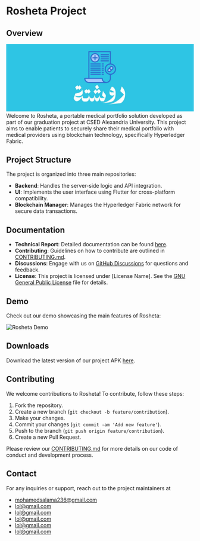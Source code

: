 # Rosheta Project

## Overview
![Rosheta Logo](./rosheta_logo.jpg)
Welcome to Rosheta, a portable medical portfolio solution developed as part of our graduation project at CSED Alexandria University. This project aims to enable patients to securely share their medical portfolio with medical providers using blockchain technology, specifically Hyperledger Fabric.

## Project Structure

The project is organized into three main repositories:

- **Backend**: Handles the server-side logic and API integration.
- **UI**: Implements the user interface using Flutter for cross-platform compatibility.
- **Blockchain Manager**: Manages the Hyperledger Fabric network for secure data transactions.

## Documentation

- **Technical Report**: Detailed documentation can be found [here](./Technical_Book.pdf).
- **Contributing**: Guidelines on how to contribute are outlined in [CONTRIBUTING.md](CONTRIBUTING.md).
- **Discussions**: Engage with us on [GitHub Discussions](https://github.com/orgs/Rosheta/discussions) for questions and feedback.
- **License**: This project is licensed under [License Name]. See the [GNU General Public License](./COPYING.md) file for details.

## Demo

Check out our demo showcasing the main features of Rosheta:

![Rosheta Demo](./Rosheta_Demo.gif)

## Downloads

Download the latest version of our project APK [here](./roosheta.apk).

## Contributing

We welcome contributions to Rosheta! To contribute, follow these steps:

1. Fork the repository.
2. Create a new branch (`git checkout -b feature/contribution`).
3. Make your changes.
4. Commit your changes (`git commit -am 'Add new feature'`).
5. Push to the branch (`git push origin feature/contribution`).
6. Create a new Pull Request.

Please review our [CONTRIBUTING.md](./CONTRIBUTING.md) for more details on our code of conduct and development process.

## Contact
For any inquiries or support, reach out to the project maintainers at
- [mohamedsalama236@gmail.com](mailto:mohamedsalama236@gmail.com)
- [lol@gmail.com]()
- [lol@gmail.com]()
- [lol@gmail.com]()
- [lol@gmail.com]()
- [lol@gmail.com]()
